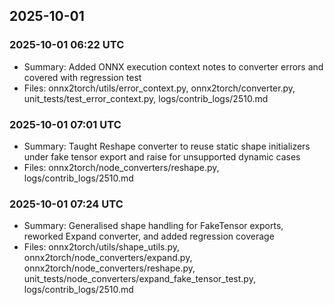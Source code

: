 ## 2025-10-01

### 2025-10-01 06:22 UTC
- Summary: Added ONNX execution context notes to converter errors and covered with regression test
- Files: onnx2torch/utils/error_context.py, onnx2torch/converter.py, unit_tests/test_error_context.py, logs/contrib_logs/2510.md

### 2025-10-01 07:01 UTC
- Summary: Taught Reshape converter to reuse static shape initializers under fake tensor export and raise for unsupported dynamic cases
- Files: onnx2torch/node_converters/reshape.py, logs/contrib_logs/2510.md

### 2025-10-01 07:24 UTC
- Summary: Generalised shape handling for FakeTensor exports, reworked Expand converter, and added regression coverage
- Files: onnx2torch/utils/shape_utils.py, onnx2torch/node_converters/expand.py, onnx2torch/node_converters/reshape.py, unit_tests/node_converters/expand_fake_tensor_test.py, logs/contrib_logs/2510.md
